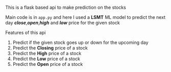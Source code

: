 This is a flask based api to make prediction on the stocks

Main code is in `app.py` and here I used a **LSMT** ML model to predict the next day ***close***,***open***,***high*** and ***low*** price for the given stock

Features of this api 

1. Predict if the given stock goes up or down for the upcoming day
2. Predict the **Closing** price of a stock 
3. Predict the **High** price of a stock
4. Predict the **Low** price of a stock
5. Predict the **Open** price of a stock
